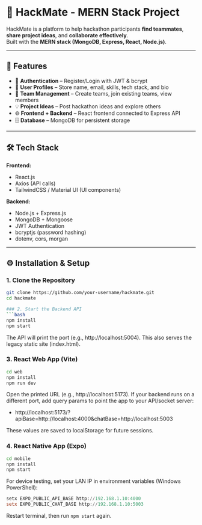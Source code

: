# 🚀 HackMate - MERN Stack Project

HackMate is a platform to help hackathon participants **find teammates**, **share project ideas**, and **collaborate effectively**.  
Built with the **MERN stack (MongoDB, Express, React, Node.js)**.

---

## 📌 Features
- 🔑 **Authentication** – Register/Login with JWT & bcrypt
- 👤 **User Profiles** – Store name, email, skills, tech stack, and bio
- 🤝 **Team Management** – Create teams, join existing teams, view members
- 💡 **Project Ideas** – Post hackathon ideas and explore others
- 🌐 **Frontend + Backend** – React frontend connected to Express API
- 🗄 **Database** – MongoDB for persistent storage

---

## 🛠 Tech Stack
**Frontend:**
- React.js
- Axios (API calls)
- TailwindCSS / Material UI (UI components)

**Backend:**
- Node.js + Express.js
- MongoDB + Mongoose
- JWT Authentication
- bcryptjs (password hashing)
- dotenv, cors, morgan

---

## ⚙️ Installation & Setup

### 1. Clone the Repository
```bash
git clone https://github.com/your-username/hackmate.git
cd hackmate

### 2. Start the Backend API
```bash
npm install
npm start
```

The API will print the port (e.g., http://localhost:5004). This also serves the legacy static site (index.html).

### 3. React Web App (Vite)
```bash
cd web
npm install
npm run dev
```
Open the printed URL (e.g., http://localhost:5173). If your backend runs on a different port, add query params to point the app to your API/socket server:

- http://localhost:5173/?apiBase=http://localhost:4000&chatBase=http://localhost:5003

These values are saved to localStorage for future sessions.

### 4. React Native App (Expo)
```bash
cd mobile
npm install
npm start
```
For device testing, set your LAN IP in environment variables (Windows PowerShell):
```powershell
setx EXPO_PUBLIC_API_BASE http://192.168.1.10:4000
setx EXPO_PUBLIC_CHAT_BASE http://192.168.1.10:5003
```
Restart terminal, then run `npm start` again.
